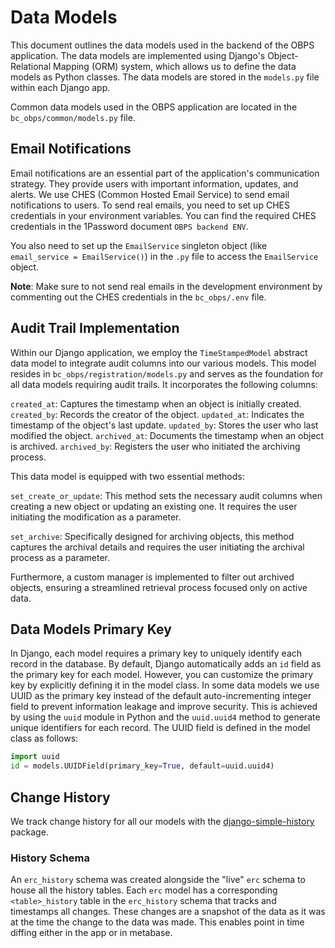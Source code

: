 # Data Models

This document outlines the data models used in the backend of the OBPS application. The data models are implemented using Django's Object-Relational Mapping (ORM) system, which allows us to define the data models as Python classes. The data models are stored in the `models.py` file within each Django app.

Common data models used in the OBPS application are located in the `bc_obps/common/models.py` file.

## Email Notifications

Email notifications are an essential part of the application's communication strategy. They provide users with important information, updates, and alerts. We use CHES (Common Hosted Email Service) to send email notifications to users.
To send real emails, you need to set up CHES credentials in your environment variables. You can find the required CHES credentials in the 1Password document `OBPS backend ENV`.

You also need to set up the `EmailService` singleton object (like `email_service = EmailService()`) in the `.py` file to access the `EmailService` object.

**Note**: Make sure to not send real emails in the development environment by commenting out the CHES credentials in the `bc_obps/.env` file.

## Audit Trail Implementation

Within our Django application, we employ the `TimeStampedModel` abstract data model to integrate audit columns into our various models. This model resides in `bc_obps/registration/models.py` and serves as the foundation for all data models requiring audit trails. It incorporates the following columns:

`created_at`: Captures the timestamp when an object is initially created.
`created_by`: Records the creator of the object.
`updated_at`: Indicates the timestamp of the object's last update.
`updated_by`: Stores the user who last modified the object.
`archived_at`: Documents the timestamp when an object is archived.
`archived_by`: Registers the user who initiated the archiving process.

This data model is equipped with two essential methods:

`set_create_or_update`: This method sets the necessary audit columns when creating a new object or updating an existing one. It requires the user initiating the modification as a parameter.

`set_archive`: Specifically designed for archiving objects, this method captures the archival details and requires the user initiating the archival process as a parameter.

Furthermore, a custom manager is implemented to filter out archived objects, ensuring a streamlined retrieval process focused only on active data.

## Data Models Primary Key

In Django, each model requires a primary key to uniquely identify each record in the database. By default, Django automatically adds an `id` field as the primary key for each model. However, you can customize the primary key by explicitly defining it in the model class.
In some data models we use UUID as the primary key instead of the default auto-incrementing integer field to prevent information leakage and improve security. This is achieved by using the `uuid` module in Python and the `uuid.uuid4` method to generate unique identifiers for each record. The UUID field is defined in the model class as follows:

```python
import uuid
id = models.UUIDField(primary_key=True, default=uuid.uuid4)
```

## Change History

We track change history for all our models with the [django-simple-history](https://django-simple-history.readthedocs.io/en/latest/) package.

### History Schema

An `erc_history` schema was created alongside the "live" `erc` schema to house all the history tables. Each `erc` model has a corresponding `<table>_history` table in the `erc_history` schema that tracks and timestamps all changes. These changes are a snapshot of the data as it was at the time the change to the data was made. This enables point in time diffing either in the app or in metabase.
